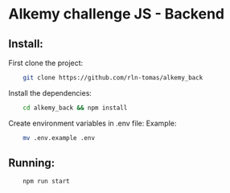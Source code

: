 # Alkemy challenge JS - Backend 

## Install: 
First clone the project: 
```bash
    git clone https://github.com/rln-tomas/alkemy_back
```

Install the dependencies: 
```bash
    cd alkemy_back && npm install
```
Create environment variables in .env file: 
Example: 
```bash 
    mv .env.example .env
```

## Running: 

```bash
    npm run start
```